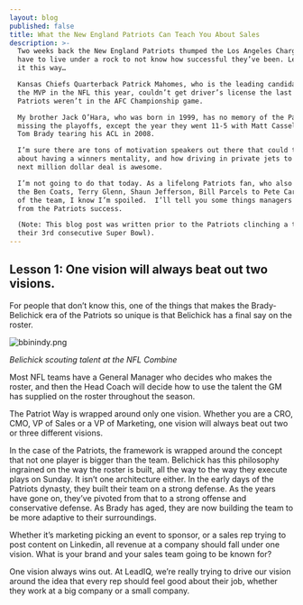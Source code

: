 ```yaml
---
layout: blog
published: false
title: What the New England Patriots Can Teach You About Sales
description: >-
  Two weeks back the New England Patriots thumped the Los Angeles Chargers.  You
  have to live under a rock to not know how successful they’ve been. Let’s put
  it this way…

  Kansas Chiefs Quarterback Patrick Mahomes, who is the leading candidate to win
  the MVP in the NFL this year, couldn’t get driver’s license the last time the
  Patriots weren’t in the AFC Championship game.

  My brother Jack O’Hara, who was born in 1999, has no memory of the Patriots
  missing the playoffs, except the year they went 11-5 with Matt Cassel due to
  Tom Brady tearing his ACL in 2008.

  I’m sure there are tons of motivation speakers out there that could talk about
  about having a winners mentality, and how driving in private jets to their
  next million dollar deal is awesome.

  I’m not going to do that today. As a lifelong Patriots fan, who also remembers
  the Ben Coats, Terry Glenn, Shaun Jefferson, Bill Parcels to Pete Carroll era
  of the team, I know I’m spoiled.  I’ll tell you some things managers can learn
  from the Patriots success.

  (Note: This blog post was written prior to the Patriots clinching a trip to
  their 3rd consecutive Super Bowl).
---
```

## Lesson 1: One vision will always beat out two visions.

For people that don’t know this, one of the things that makes the Brady-Belichick era of the Patriots so unique is that Belichick has a final say on the roster. 

![bbinindy.png](img/bbinindy.png)

_Belichick scouting talent at the NFL Combine_

Most NFL teams have a General Manager who decides who makes the roster, and then the Head Coach will decide how to use the talent the GM has supplied on the roster throughout the season. 

The Patriot Way is wrapped around only one vision. Whether you are a CRO, CMO, VP of Sales or a VP of Marketing, one vision will always beat out two or three different visions. 

In the case of the Patriots, the framework is wrapped around the concept that not one player is bigger than the team. Belichick has this philosophy ingrained on the way the roster is built, all the way to the way they execute plays on Sunday. It isn’t one architecture either. In the early days of the Patriots dynasty, they built their team on a strong defense. As the years have gone on, they’ve pivoted from that to a strong offense and conservative defense. As Brady has aged,  they are now building the team to be more adaptive to their surroundings. 

Whether it’s marketing picking an event to sponsor, or a sales rep trying to post content on Linkedin, all revenue at a company should fall under one vision. What is your brand and your sales team going to be known for?

One vision always wins out. At LeadIQ, we’re really trying to drive our vision around the idea that every rep should feel good about their job, whether they work at a big company or a small company. 




